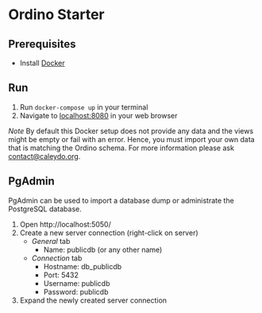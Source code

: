 # Ordino Starter

## Prerequisites

* Install [Docker](https://www.docker.com/)

## Run

1. Run `docker-compose up` in your terminal
2. Navigate to [localhost:8080](http://localhost:8080) in your web browser

*Note* By default this Docker setup does not provide any data and the views might be empty or fail with an error. Hence, you must import your own data that is matching the Ordino schema. For more information please ask contact@caleydo.org.

## PgAdmin

PgAdmin can be used to import a database dump or administrate the PostgreSQL database.

1. Open http://localhost:5050/
2. Create a new server connection (right-click on server)
   - *General* tab
     - Name: publicdb (or any other name)
   - *Connection* tab
     - Hostname: db_publicdb
     - Port: 5432
     - Username: publicdb
     - Password: publicdb
3. Expand the newly created server connection
